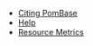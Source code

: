 - [Citing PomBase](about/citing-pombase)
- [Help](help)
- [Resource Metrics](about/resource-metrics)

